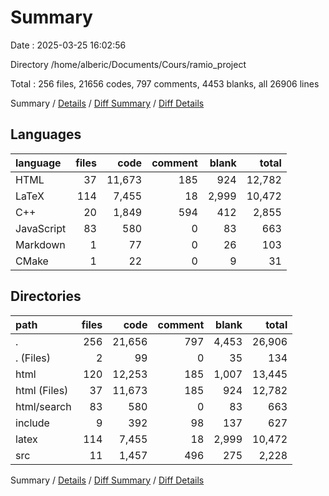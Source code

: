 # Summary

Date : 2025-03-25 16:02:56

Directory /home/alberic/Documents/Cours/ramio_project

Total : 256 files,  21656 codes, 797 comments, 4453 blanks, all 26906 lines

Summary / [Details](details.md) / [Diff Summary](diff.md) / [Diff Details](diff-details.md)

## Languages
| language | files | code | comment | blank | total |
| :--- | ---: | ---: | ---: | ---: | ---: |
| HTML | 37 | 11,673 | 185 | 924 | 12,782 |
| LaTeX | 114 | 7,455 | 18 | 2,999 | 10,472 |
| C++ | 20 | 1,849 | 594 | 412 | 2,855 |
| JavaScript | 83 | 580 | 0 | 83 | 663 |
| Markdown | 1 | 77 | 0 | 26 | 103 |
| CMake | 1 | 22 | 0 | 9 | 31 |

## Directories
| path | files | code | comment | blank | total |
| :--- | ---: | ---: | ---: | ---: | ---: |
| . | 256 | 21,656 | 797 | 4,453 | 26,906 |
| . (Files) | 2 | 99 | 0 | 35 | 134 |
| html | 120 | 12,253 | 185 | 1,007 | 13,445 |
| html (Files) | 37 | 11,673 | 185 | 924 | 12,782 |
| html/search | 83 | 580 | 0 | 83 | 663 |
| include | 9 | 392 | 98 | 137 | 627 |
| latex | 114 | 7,455 | 18 | 2,999 | 10,472 |
| src | 11 | 1,457 | 496 | 275 | 2,228 |

Summary / [Details](details.md) / [Diff Summary](diff.md) / [Diff Details](diff-details.md)